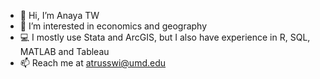 - 👋 Hi, I’m Anaya TW
- 👀 I’m interested in economics and geography
- 💻 I mostly use Stata and ArcGIS, but I also have experience in R, SQL, MATLAB and Tableau
- 📫 Reach me at atrusswi@umd.edu
<!---
atrusswi/atrusswi is a ✨ special ✨ repository because its `README.md` (this file) appears on your GitHub profile.
You can click the Preview link to take a look at your changes.
--->
